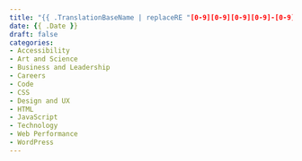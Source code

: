 ```yaml
---
title: "{{ .TranslationBaseName | replaceRE "[0-9][0-9][0-9][0-9]-[0-9][0-9]-[0-9][0-9]-" "" | humanize }}"
date: {{ .Date }}
draft: false
categories:
- Accessibility
- Art and Science
- Business and Leadership
- Careers
- Code
- CSS
- Design and UX
- HTML
- JavaScript
- Technology
- Web Performance
- WordPress
---
```


